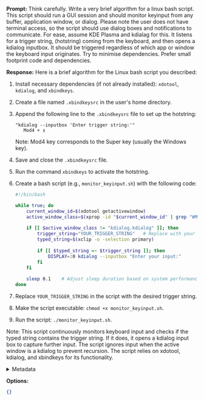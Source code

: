**Prompt:**
Think carefully. Write a very brief algorithm for a linux bash script. This script should run a GUI session and should monitor keyinput from any buffer, application window, or dialog. Please note the user does not have terminal access, so the script should use dialog boxes and notifications to communicate. For ease, assume KDE Plasma and kdialag for this. It listens for a trigger string, (hotstring) coming from the keyboard, and then opens a kdialog inputbox. It should be triggered regardless of which app or window the keyboard input originates. Try to minimise dependencies. Prefer small footprint code and dependencies.

**Response:**
Here is a brief algorithm for the Linux bash script you described:

1. Install necessary dependencies (if not already installed): `xdotool`, `kdialog`, and `xbindkeys`.
2. Create a file named `.xbindkeysrc` in the user's home directory.
3. Append the following line to the `.xbindkeysrc` file to set up the hotstring:
   ```
   "kdialog --inputbox 'Enter trigger string:'"
      Mod4 + s
   ```
   Note: Mod4 key corresponds to the Super key (usually the Windows key).
4. Save and close the `.xbindkeysrc` file.
5. Run the command `xbindkeys` to activate the hotstring.
6. Create a bash script (e.g., `monitor_keyinput.sh`) with the following code:

   ```bash
   #!/bin/bash
   
   while true; do
       current_window_id=$(xdotool getactivewindow)
       active_window_class=$(xprop -id "$current_window_id" | grep "WM_CLASS" | awk '{print $4}')
       
       if [[ $active_window_class != "kdialog.kdialog" ]]; then
           trigger_string="YOUR_TRIGGER_STRING"   # Replace with your desired trigger string
           typed_string=$(xclip -o -selection primary)
           
           if [[ $typed_string =~ $trigger_string ]]; then
               DISPLAY=:0 kdialog --inputbox "Enter your input:"
           fi
       fi
       
       sleep 0.1    # Adjust sleep duration based on system performance
   done
   ```

7. Replace `YOUR_TRIGGER_STRING` in the script with the desired trigger string.
8. Make the script executable: `chmod +x monitor_keyinput.sh`.
9. Run the script: `./monitor_keyinput.sh`.

Note: This script continuously monitors keyboard input and checks if the typed string contains the trigger string. If it does, it opens a kdialog input box to capture further input. The script ignores input when the active window is a kdialog to prevent recursion. The script relies on xdotool, kdialog, and xbindkeys for its functionality.

<details><summary>Metadata</summary>

- Duration: 16260 ms
- Datetime: 2023-09-16T13:08:46.163907
- Model: gpt-3.5-turbo-0613

</details>

**Options:**
```json
{}
```

